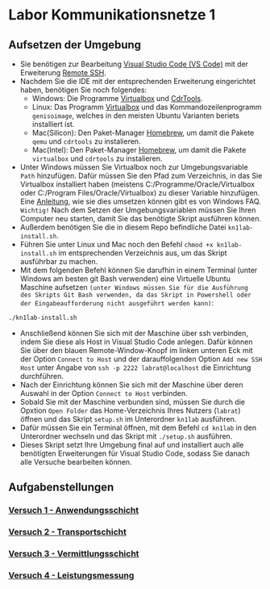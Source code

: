 # Labor Kommunikationsnetze 1

## Aufsetzen der Umgebung
* Sie benötigen zur Bearbeitung [Visual Studio Code (VS Code)](https://code.visualstudio.com) mit der Erweiterung [Remote SSH](https://marketplace.visualstudio.com/items?itemName=ms-vscode-remote.remote-ssh). 
* Nachdem Sie die IDE mit der entsprechenden Erweiterung eingerichtet haben, benötigen Sie noch folgendes:
  * Windows: Die Programme [Virtualbox](https://www.virtualbox.org/wiki/Downloads) und [CdrTools](https://sourceforge.net/projects/cdrtoolswin/).
  * Linux: Das Programm [Virtualbox](https://www.virtualbox.org/wiki/Downloads) und das Kommandozeilenprogramm `genisoimage`, welches in den meisten Ubuntu Varianten beriets installiert ist.
  * Mac(Silicon): Den Paket-Manager [Homebrew](https://brew.sh/), um damit die Pakete `qemu` und `cdrtools` zu instalieren.
  * Mac(Intel): Den Paket-Manager [Homebrew](https://brew.sh/), um damit die Pakete `virtualbox` und `cdrtools` zu instalieren.
* Unter Windows müssen Sie Virtualbox noch zur Umgebungsvariable `Path` hinzufügen. Dafür müssen Sie den Pfad zum Verzeichnis, in das Sie Virtualbox installiert haben (meistens C:/Programme/Oracle/Virtualbox oder C:/Program Files/Oracle/Virtualbox) zu dieser Variable hinzufügen. Eine [Anleitung](https://www.windows-faq.de/2023/12/24/windows-path-variable/), wie sie dies umsetzen können gibt es von Windows FAQ. `Wichtig!` Nach dem Setzen der Umgebungsvariablen müssen Sie Ihren Computer neu starten, damit Sie das benötigte Skript ausführen können.
* Außerdem benötigen Sie die in diesem Repo befindliche Datei `kn1lab-install.sh`.
* Führen Sie unter Linux und Mac noch den Befehl `chmod +x kn1lab-install.sh` im entsprechenden Verzeichnis aus, um das Skript ausführbar zu machen.
* Mit dem folgenden Befehl können Sie darufhin in einem Terminal (unter Windows am besten git Bash verwenden) eine Virtuelle Ubuntu Maschine aufsetzen `(unter Windows müssen Sie für die Ausführung des Skripts Git Bash verwenden, da das Skript in Powershell oder der Eingabeaufforderung nicht ausgeführt werden kann)`: 

```bash
./kn1lab-install.sh
```

* Anschließend können Sie sich mit der Maschine über ssh verbinden, indem Sie diese als Host in Visual Studio Code anlegen. Dafür können Sie über den blauen Remote-Window-Knopf im linken unteren Eck mit der Option `Connect to Host` und der darauffolgenden Option `Add new SSH Host` unter Angabe von `ssh -p 2222 labrat@localhost` die Einrichtung durchführen.
* Nach der Einrichtung können Sie sich mit der Maschine über deren Auswahl in der Option `Connect to Host` verbinden.
* Sobald Sie mit der Maschine verbunden sind, müssen Sie durch die Opxtion `Open Folder` das Home-Verzeichnis Ihres Nutzers (`labrat`) öffnen und das Skript `setup.sh` im Unterordner `kn1lab` ausführen.
* Dafür müssen Sie ein Terminal öffnen, mit dem Befehl `cd kn1lab` in den Unterordner wechseln und das Skript mit `./setup.sh` ausführen.
* Dieses Skript setzt Ihre Umgebung final auf und installiert auch alle benötigten Erweiterungen für Visual Studio Code, sodass Sie danach alle Versuche bearbeiten können.


## Aufgabenstellungen

### [Versuch 1 - Anwendungsschicht](versuch1/aufgabenstellung.md)
### [Versuch 2 - Transportschicht](versuch2/aufgabenstellung.md)
### [Versuch 3 - Vermittlungsschicht](versuch3/aufgabenstellung.md)
### [Versuch 4 - Leistungsmessung](versuch4/aufgabenstellung.md)
